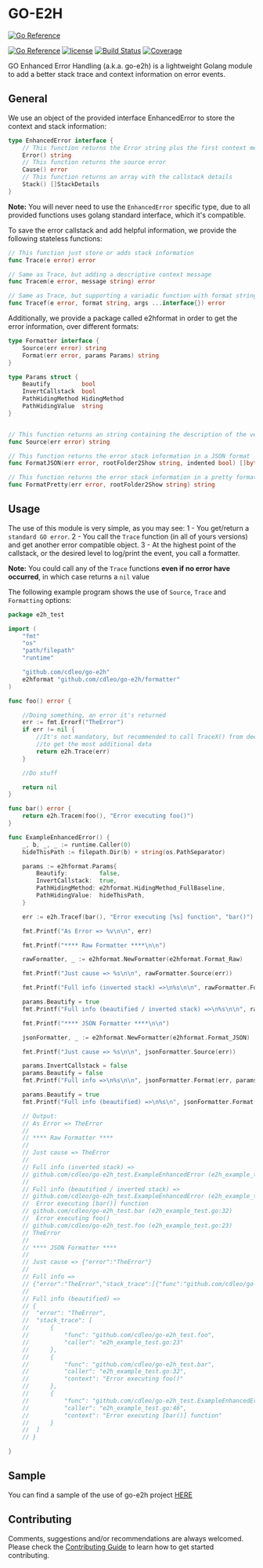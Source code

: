 # GO-E2H

[![Go Reference](https://pkg.go.dev/badge/github.com/cdleo/go-e2h/README.md.svg)](https://pkg.go.dev/github.com/cdleo/go-e2h/README.md)

[![Go Reference](http://img.shields.io/badge/godoc-reference-blue.svg?style=flat)](https://pkg.go.dev/github.com/cdleo/go-e2h) [![license](http://img.shields.io/badge/license-MIT-red.svg?style=flat)](https://raw.githubusercontent.com/cdleo/go-e2h/master/LICENSE) [![Build Status](https://travis-ci.org/rs/zerolog.svg?branch=master)](https://travis-ci.org/rs/zerolog) [![Coverage](http://gocover.io/_badge/github.com/rs/zerolog)](http://gocover.io/github.com/rs/zerolog)

GO Enhanced Error Handling (a.k.a. go-e2h) is a lightweight Golang module to add a better stack trace and context information on error events.

## General

We use an object of the provided interface EnhancedError to store the context and stack information:

```go
type EnhancedError interface {
    // This function returns the Error string plus the first context message (if exists)
	Error() string
    // This function returns the source error
	Cause() error
	// This function returns an array with the callstack details
	Stack() []StackDetails
}
```

**Note:** You will never need to use the `EnhancedError` specific type, due to all provided functions uses golang standard interface, which it's compatible.

To save the error callstack and add helpful information, we provide the following stateless functions:

```go
// This function just store or adds stack information
func Trace(e error) error

// Same as Trace, but adding a descriptive context message
func Tracem(e error, message string) error

// Same as Trace, but supporting a variadic function with format string as context information
func Tracef(e error, format string, args ...interface{}) error
```

Additionally, we provide a package called e2hformat in order to get the error information, over different formats:

```go
type Formatter interface {
	Source(err error) string
	Format(err error, params Params) string
}

type Params struct {
	Beautify         bool
	InvertCallstack  bool
	PathHidingMethod HidingMethod
	PathHidingValue  string
}


// This function returns an string containing the description of the very first error in the stack
func Source(err error) string 

// This function returns the error stack information in a JSON format
func FormatJSON(err error, rootFolder2Show string, indented bool) []byte

// This function returns the error stack information in a pretty format
func FormatPretty(err error, rootFolder2Show string) string 
```

## Usage

The use of this module is very simple, as you may see:
1 - You get/return a `standard GO error`.
2 - You call the `Trace` function (in all of yours versions) and get another error compatible object.
3 - At the highest point of the callstack, or the desired level to log/print the event, you call a formatter.

**Note:** You could call any of the `Trace` functions **even if no error have occurred**, in which case returns a `nil` value

The following example program shows the use of `Source`, `Trace` and `Formatting` options:
```go
package e2h_test

import (
	"fmt"
	"os"
	"path/filepath"
	"runtime"

	"github.com/cdleo/go-e2h"
	e2hformat "github.com/cdleo/go-e2h/formatter"
)

func foo() error {

	//Doing something, an error it's returned
	err := fmt.Errorf("TheError")
	if err != nil {
		//It's not mandatory, but recommended to call TraceX() from deepest possible in the stack
		//to get the most additional data
		return e2h.Trace(err)
	}

	//Do stuff

	return nil
}

func bar() error {
	return e2h.Tracem(foo(), "Error executing foo()")
}

func ExampleEnhancedError() {
	_, b, _, _ := runtime.Caller(0)
	hideThisPath := filepath.Dir(b) + string(os.PathSeparator)

	params := e2hformat.Params{
		Beautify:         false,
		InvertCallstack:  true,
		PathHidingMethod: e2hformat.HidingMethod_FullBaseline,
		PathHidingValue:  hideThisPath,
	}

	err := e2h.Tracef(bar(), "Error executing [%s] function", "bar()")

	fmt.Printf("As Error => %v\n\n", err)

	fmt.Printf("**** Raw Formatter ****\n\n")

	rawFormatter, _ := e2hformat.NewFormatter(e2hformat.Format_Raw)

	fmt.Printf("Just cause => %s\n\n", rawFormatter.Source(err))

	fmt.Printf("Full info (inverted stack) =>\n%s\n\n", rawFormatter.Format(err, params))

	params.Beautify = true
	fmt.Printf("Full info (beautified / inverted stack) =>\n%s\n\n", rawFormatter.Format(err, params))

	fmt.Printf("**** JSON Formatter ****\n\n")

	jsonFormatter, _ := e2hformat.NewFormatter(e2hformat.Format_JSON)

	fmt.Printf("Just cause => %s\n\n", jsonFormatter.Source(err))

	params.InvertCallstack = false
	params.Beautify = false
	fmt.Printf("Full info =>\n%s\n\n", jsonFormatter.Format(err, params))

	params.Beautify = true
	fmt.Printf("Full info (beautified) =>\n%s\n", jsonFormatter.Format(err, params))

	// Output:
	// As Error => TheError
	//
	// **** Raw Formatter ****
	//
	// Just cause => TheError
	//
	// Full info (inverted stack) =>
	// github.com/cdleo/go-e2h_test.ExampleEnhancedError (e2h_example_test.go:46) [Error executing [bar()] function]; github.com/cdleo/go-e2h_test.bar (e2h_example_test.go:32) [Error executing foo()]; github.com/cdleo/go-e2h_test.foo (e2h_example_test.go:23); TheError;
	//
	// Full info (beautified / inverted stack) =>
	// github.com/cdleo/go-e2h_test.ExampleEnhancedError (e2h_example_test.go:46)
	// 	Error executing [bar()] function
	// github.com/cdleo/go-e2h_test.bar (e2h_example_test.go:32)
	// 	Error executing foo()
	// github.com/cdleo/go-e2h_test.foo (e2h_example_test.go:23)
	// TheError
	//
	// **** JSON Formatter ****
	//
	// Just cause => {"error":"TheError"}
	//
	// Full info =>
	// {"error":"TheError","stack_trace":[{"func":"github.com/cdleo/go-e2h_test.foo","caller":"e2h_example_test.go:23"},{"func":"github.com/cdleo/go-e2h_test.bar","caller":"e2h_example_test.go:32","context":"Error executing foo()"},{"func":"github.com/cdleo/go-e2h_test.ExampleEnhancedError","caller":"e2h_example_test.go:46","context":"Error executing [bar()] function"}]}
	//
	// Full info (beautified) =>
	// {
	// 	"error": "TheError",
	// 	"stack_trace": [
	// 		{
	// 			"func": "github.com/cdleo/go-e2h_test.foo",
	// 			"caller": "e2h_example_test.go:23"
	// 		},
	// 		{
	// 			"func": "github.com/cdleo/go-e2h_test.bar",
	// 			"caller": "e2h_example_test.go:32",
	// 			"context": "Error executing foo()"
	// 		},
	// 		{
	// 			"func": "github.com/cdleo/go-e2h_test.ExampleEnhancedError",
	// 			"caller": "e2h_example_test.go:46",
	// 			"context": "Error executing [bar()] function"
	// 		}
	// 	]
	// }

}
```

## Sample

You can find a sample of the use of go-e2h project [HERE](https://github.com/cdleo/go-e2h/blob/master/e2h_example_test.go)

## Contributing

Comments, suggestions and/or recommendations are always welcomed. Please check the [Contributing Guide](CONTRIBUTING.md) to learn how to get started contributing.
